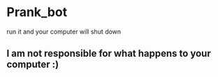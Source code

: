 # Prank_bot
run it and your computer will shut down


## I am not responsible for what happens to your computer :) 
